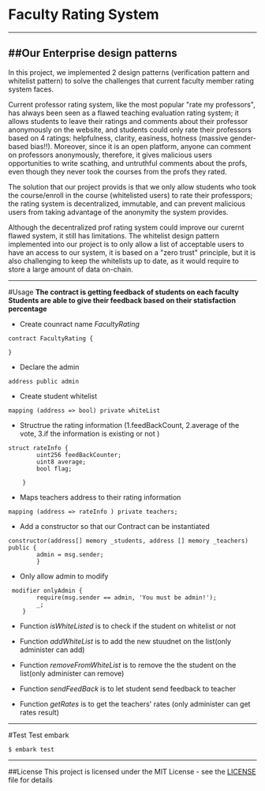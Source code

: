 # Faculty Rating System
---
##Our Enterprise design patterns
--
In this project, we implemented 2 design patterns (verification pattern and whitelist pattern) to solve the challenges that current faculty member rating system faces.

Current professor rating system, like the most popular "rate my professors", has always been seen as a flawed teaching evaluation rating system; it allows students to leave their ratings and comments about their professor anonymously on the website, and students could only rate their professors based on 4 ratings: helpfulness, clarity, easiness, hotness (massive gender-based bias!!). Moreover, since it is an open platform, anyone can comment on professors anonymously, therefore, it gives malicious users opportunities to write scathing, and untruthful comments about the profs, even though they never took the courses from the profs they rated. 

The solution that our project provids is that we only allow students who took the course/enroll in the course (whitelisted users) to rate their professpors; the rating system is decentralized, immutable, and can prevent malicious users from taking advantage of the anonymity the system provides.

Although the decentralized prof rating system could improve our curernt flawed system, it still has limitations. The whitelist design pattern implemented into our project is to only allow a list of acceptable users to have an access to our system, it is based on a "zero trust" principle, but it is also challenging to keep the whitelists up to date, as it would require to store a large amount of data on-chain.

---
#Usage
**The contract is getting feedback of students on each faculty**
**Students are able to give their feedback based on their statisfaction percentage**

- Create counract name *FacultyRating*
```
contract FacultyRating {

}
```
- Declare the admin
```
address public admin
```
- Create student whitelist
 ```
 mapping (address => bool) private whiteList
 ```
- Structrue the rating information (1.feedBackCount, 2.average of the vote, 3.if the information is existing or not )

```
struct rateInfo {
        uint256 feedBackCounter;
        uint8 average; 
        bool flag; 
        
    }
```
- Maps teachers address to their rating information 
```
mapping (address => rateInfo ) private teachers;
```
- Add a constructor so that our Contract can be instantiated
```
constructor(address[] memory _students, address [] memory _teachers) public {
        admin = msg.sender;
        }
```
- Only allow admin to modify
```
 modifier onlyAdmin {
        require(msg.sender == admin, 'You must be admin!');
        _;
    }
```
- Function *isWhiteListed* is to check if the student on whitelist or not 

- Function *addWhiteList* is to add the new stuudnet on the list(only administer can add)

- Function *removeFromWhiteList* is to remove the the student on the list(only administer can remove)

- Function *sendFeedBack* is to let student send feedback to teacher

- Function *getRates* is to get the teachers' rates (only administer can get rates result)


---
#Test
Test embark
```
$ embark test
```
---
##License
This project is licensed under the MIT License - see the [LICENSE](https://github.com/mkdesign/facultyRating/blob/master/LICENSE) file for details




